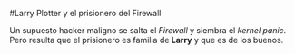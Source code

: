 #Larry Plotter y el prisionero del Firewall

Un supuesto hacker maligno se salta el *Firewall* y siembra el *kernel panic*.
Pero resulta que el prisionero es familia de **Larry** y que es de los buenos.